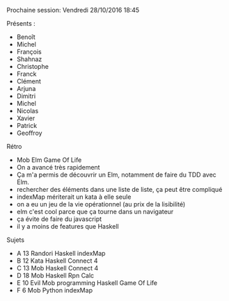 Prochaine session: Vendredi 28/10/2016 18:45 

Présents :
- Benoît
- Michel
- François
- Shahnaz
- Christophe
- Franck
- Clément
- Arjuna
- Dimitri
- Michel
- Nicolas
- Xavier
- Patrick
- Geoffroy

Rétro 
- Mob Elm Game Of Life 
- On a avancé très rapidement
- Ça m'a permis de découvrir un Elm, notamment de faire du TDD avec Elm.
- rechercher des éléments dans une liste de liste, ça peut être compliqué
- indexMap mériterait un kata à elle seule
- on a eu un jeu de la vie opérationnel (au prix de la lisibilité)
- elm c'est cool parce que ça tourne dans un navigateur
- ça évite de faire du javascript
- il y a moins de features que Haskell

Sujets
- A 13 Randori Haskell indexMap 
- B 12 Kata Haskell Connect 4
- C 13 Mob Haskell Connect 4
- D 18 Mob Haskell Rpn Calc
- E 10 Evil Mob programming Haskell Game Of Life
- F 6 Mob Python indexMap

